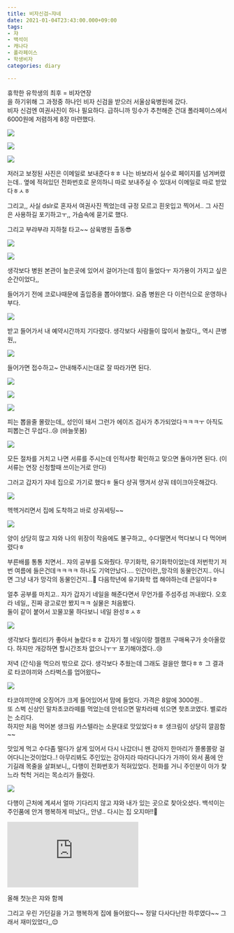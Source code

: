 ```yaml
---
title: 비자신검~쟈네
date: 2021-01-04T23:43:00.000+09:00
tags:
- 쟈
- 백석이
- 캐나다
- 폴라페이스
- 학생비자
categories: diary

---
```

휴학한 유학생의 최후 = 비자연장  
을 하기위해 그 과정중 하나인 비자 신검을 받으러 서울삼육병원에 갔다.  
비자 신검엔 여권사진이 하나 필요하다. 급하니까 밍수가 추천해준 건대 폴라페이스에서 6000원에 저렴하게 8장 마련했다.

![](https://blog.kakaocdn.net/dn/cbXj3W/btqSmBoeTxU/tkm5kEHLeGrSQ2oi4m6oa0/img.jpg)

![](https://blog.kakaocdn.net/dn/dgUnLo/btqSsR47BSi/y2ZPP8XUCvuvpWddslQ8XK/img.jpg)

![](https://blog.kakaocdn.net/dn/9BU1R/btqSAR4zatf/jxRsYeaiEXs79cEdO6h1xK/img.jpg)

저러고 보정된 사진은 이메일로 보내준다ㅎㅎ 나는 바보라서 실수로 페이지를 넘겨버렸는데.. 옆에 적혀있던 전화번호로 문의하니 따로 보내주실 수 있대서 이메일로 따로 받았다ㅎㅅㅎ

그리고,, 사실 dslr로 혼자서 여권사진 찍었는데 규정 모르고 흰옷입고 찍어서.. 그 사진은 사용하길 포기하고ㅜ,, 가슴속에 묻기로 했다.

그리고 부랴부랴 지하철 타고\~\~ 삼육병원 출동😎

![](https://blog.kakaocdn.net/dn/eiXuMi/btqSDunHxGm/kK65hu8TjlVIwxZoIeldik/img.jpg)

![](https://blog.kakaocdn.net/dn/bRrsKn/btqSEK4Txrj/yAe323ZHjCX6JEhPHoLYW1/img.jpg)

생각보다 병원 본관이 높은곳에 있어서 걸어가는데 힘이 들었다ㅜ 자가용이 가지고 싶은 순간이었다,,

들어가기 전에 코로나때문에 출입증을 뽑아야했다. 요즘 병원은 다 이런식으로 운영하나부다.

![](https://blog.kakaocdn.net/dn/cIDFnn/btqSAT2tP9l/uWkdrZkop1bgNe4HOZuDT1/img.jpg)

받고 들어가서 내 예약시간까지 기다렸다. 생각보다 사람들이 많이서 놀랐다,, 역시 큰병원,,

![](https://blog.kakaocdn.net/dn/1p3X6/btqSpGCTkI8/845O6NMMF3Y5c1W3GYLvF1/img.jpg)

들어가면 접수하고\~ 안내해주시는대로 잘 따라가면 된다.

![](https://blog.kakaocdn.net/dn/bdGq3D/btqSxBucRpP/857iAjAoHNsPFlkP7ymXuK/img.jpg)

![](https://blog.kakaocdn.net/dn/DB3Pu/btqSjBovBOQ/n9dd9YFri33IuzwbiMXkA1/img.jpg)

![](https://blog.kakaocdn.net/dn/ufFLz/btqSpGwaDNH/j2ZRbllwFIzbwU3duhIIM0/img.jpg)

피는 뽑을줄 몰랐는데,, 성인이 돼서 그런가 에이즈 검사가 추가되었다ㅋㅋㅋㅜ 아직도 피뽑는건 무섭다..😢 (바늘못봄)

![](https://blog.kakaocdn.net/dn/ccOmJj/btqSGjFZTgZ/ZXyC9BKefjOnFnyh4K9luK/img.jpg)

모든 절차를 거치고 나면 서류를 주시는데 인적사항 확인하고 맞으면 돌아가면 된다. (이 서류는 연장 신청할때 쓰이는거로 안다)

그러고 갑자기 쟈네 집으로 가기로 했다ㅎ 둘다 샹궈 땡겨서 샹궈 테이크아웃해갔다.

![](https://blog.kakaocdn.net/dn/c2HJ61/btqSDu840Iy/WwGSVmlJCLBH7xRel1nmKK/img.jpg)

헥헥거리면서 집에 도착하고 바로 샹궈세팅\~\~

![](https://blog.kakaocdn.net/dn/dISM5M/btqSxCGDgV3/MkZKWfCtW68uNZ6YReSwEK/img.jpg)

양이 상당히 많고 쟈와 나의 위장이 작음에도 불구하고,, 수다떨면서 먹다보니 다 먹어버렸다ㅎ

부른배를 통통 치면서.. 쟈의 공부를 도와줬다. 무기화학, 유기화학이었는데 저번학기 저번 여름에 들은건데ㅋㅋㅋㅋ 하나도 기억안났다.... 인간이란,,망각의 동물인건지.. 아니면 그냥 내가 망각의 동물인건지...🥺 다음학년에 유기화학 랩 해야하는데 큰일이다ㅎ

얼추 공부를 마치고.. 쟈가 갑자기 네일을 해준다면서 무언가를 주섬주섬 꺼내왔다. 오호라 네일,, 진짜 광고로만 봤지ㅋㅋ 실물은 처음봤다.  
둘이 같이 붙어서 꼬물꼬물 하다보니 네일 완성ㅎㅅㅎ

![](https://blog.kakaocdn.net/dn/bYw90i/btqSjBa3r5Q/bWZTJ4uzriQJKVkkPyyzz0/img.jpg)

생각보다 퀄리티가 좋아서 놀랐다ㅎㅎ 갑자기 젤 네일이랑 젤램프 구매욕구가 솟아올랐다. 하지만 개강하면 할시간조차 없으니ㅜㅜ 포기해야겠다..😢

저녁 (간식)을 먹으러 밖으로 갔다. 생각보다 추웠는데 그래도 걸을만 했다ㅎㅎ 그 결과로 타코야끼와 스타벅스를 업어왔다\~

![](https://blog.kakaocdn.net/dn/db0mud/btqSjBPG37D/cqqktLCjjsjRyvK6OG6xk0/img.jpg)

타코야끼안에 오징어가 크게 들어있어서 맘에 들었다. 가격은 8알에 3000원..  
또 스벅 신상인 말차초코라떼를 먹었는데 안섞으면 말차라떼 섞으면 핫초코였다. 별로라는 소리다.  
하지만 처음 먹어본 생크림 카스텔라는 소문대로 맛있었다ㅎㅎ 생크림이 상당히 깔끔함\~\~

맛있게 먹고 수다좀 떨다가 살게 있어서 다시 나갔더니 왠 강아지 한마리가 쫄롱쫄랑 걸어다니는것이었다..! 아무리봐도 주인있는 강아지라 따라다니다가 가까이 와서 품에 안기길래 목줄을 살펴보니,, 다행이 전화번호가 적혀있었다. 전화를 거니 주인분이 아가 찾느라 헉헉 거리는 목소리가 들렸다.

![](https://blog.kakaocdn.net/dn/bnvlRz/btqSgMw9iRa/Z9sNqj9onYQDWZ0xag2jh0/img.jpg)

다행이 근처에 계셔서 얼마 기다리지 않고 쟈와 내가 있는 곳으로 찾아오셨다. 백석이는 주인품에 안겨 행복하게 떠났다,, 안녕.. 다시는 집 오지마!!🐶

<iframe src="https://play-tv.kakao.com/embed/player/cliplink/415501880?service=daum_tistory"  frameborder="0" allowfullscreen="true"></iframe>

올해 첫눈은 쟈와 함께

그리고 우린 가던길을 가고 행복하게 집에 들어왔다\~\~ 정말 다사다난한 하루였다\~\~ 그래서 재미있었다,,😌